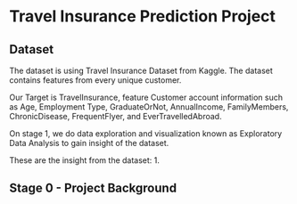 # Travel Insurance Prediction Project

## Dataset

The dataset is using Travel Insurance Dataset from Kaggle. The dataset contains features from every unique customer. 

Our Target is TravelInsurance, feature Customer account information such as Age, Employment Type, GraduateOrNot, AnnualIncome, FamilyMembers, ChronicDisease, FrequentFlyer, and EverTravelledAbroad.

On stage 1, we do data exploration and visualization known as Exploratory Data Analysis to gain insight of the dataset. 

These are the insight from the dataset:
1. 

## Stage 0 - Project Background

